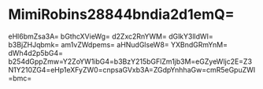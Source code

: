 # MimiRobins28844bndia2d1emQ=
eHl6bmZsa3A=
bGthcXVieWg=
d2Zxc2RnYWM=
dGlkY3lldWI=
b3BjZHJqbmk=
am1vZWdpems=
aHNudGlseW8=
YXBndGRmYnM=
dWh4d2p5bG4=
b254dGppZmw=Y2ZoYW1ibG4=b3BzY215bGFlZm1jb3M=eGZyeWljc2E=Z3N1Y210ZG4=eHp1eXFyZW0=cnpsaGVxb3A=ZGdpYnhhaGw=cmR5eGpuZWI=bmc=
